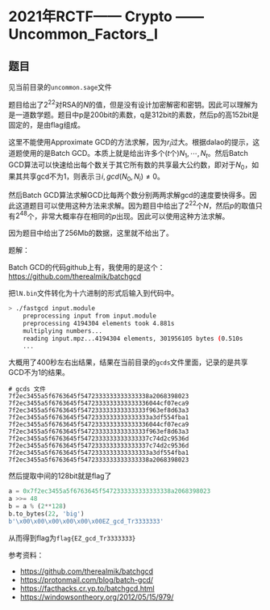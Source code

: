 # 2021年RCTF—— Crypto —— Uncommon_Factors_I

## 题目
见当前目录的`uncommon.sage`文件

题目给出了$2^{22}$对RSA的$N$的值，但是没有设计加密解密和密钥。因此可以理解为是一道数学题。题目中p是200bit的素数，q是312bit的素数，然后p的高152bit是固定的，是由flag组成。

这里不能使用Approximate GCD的方法求解，因为$r_i$过大。根据dalao的提示，这道题使用的是Batch GCD。本质上就是给出许多个($t$个)$N_1,\cdots,N_t$。然后Batch GCD算法可以快速给出每个数关于其它所有数的共享最大公约数，即对于$N_0$，如果其共享gcd不为1，则表示$\exists i, gcd(N_0,N_i)\neq 0$。

然后Batch GCD算法求解GCD比每两个数分别两两求解gcd的速度要快得多。因此这道题目可以使用这种方法来求解。因为题目中给出了$2^{22}$个$N$，然后$p$的取值只有$2^{48}$个，非常大概率存在相同的$p$出现。因此可以使用这种方法求解。

因为题目中给出了256Mb的数据，这里就不给出了。


题解：

Batch GCD的代码github上有，我使用的是这个：
https://github.com/therealmik/batchgcd

把`lN.bin`文件转化为十六进制的形式后输入到代码中。
```bash
> ./fastgcd input.module
    preprocessing input from input.module
    preprocessing 4194304 elements took 4.881s
    multiplying numbers...
    reading input.mpz...4194304 elements, 301956105 bytes (0.510s
    ...
```
大概用了400秒左右出结果，结果在当前目录的`gcds`文件里面，记录的是共享GCD不为1的结果。
```
# gcds 文件
7f2ec3455a5f6763645f5472333333333333338a2068398023
7f2ec3455a5f6763645f5472333333333333336044cf07eca9
7f2ec3455a5f6763645f547233333333333333f963ef8d63a3
7f2ec3455a5f6763645f5472333333333333333a3df554fba1
7f2ec3455a5f6763645f5472333333333333336044cf07eca9
7f2ec3455a5f6763645f547233333333333333f963ef8d63a3
7f2ec3455a5f6763645f5472333333333333337c74d2c9536d
7f2ec3455a5f6763645f5472333333333333337c74d2c9536d
7f2ec3455a5f6763645f5472333333333333333a3df554fba1
7f2ec3455a5f6763645f5472333333333333338a2068398023
```
然后提取中间的128bit就是flag了
```python
a = 0x7f2ec3455a5f6763645f5472333333333333338a2068398023
a >>= 48
b = a % (2**128)
b.to_bytes(22, 'big')
b'\x00\x00\x00\x00\x00\x00EZ_gcd_Tr3333333'
```

从而得到flag为`flag{EZ_gcd_Tr3333333}`

参考资料：
* https://github.com/therealmik/batchgcd
* https://protonmail.com/blog/batch-gcd/
* https://facthacks.cr.yp.to/batchgcd.html
* https://windowsontheory.org/2012/05/15/979/